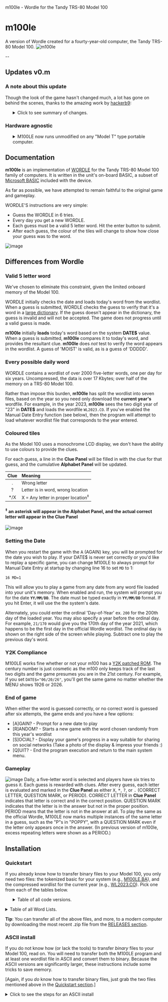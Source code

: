 m100le - Wordle for the Tandy TRS-80 Model 100
# m100le
A version of Wordle created for a fourty-year-old computer, the Tandy TRS-80 Model 100.
![m100le](https://user-images.githubusercontent.com/14062627/157380662-b14b5225-cd50-479e-8fc5-f1fa1faf0162.png)

--
## Updates v0.m
### A note about this update
Though the look of the game hasn't changed much, a lot has gone on
behind the scenes, thanks to the amazing work by
[hackerb9](https://github.com/hackerb9):

<ul>
<details><summary>
Click to see summary of changes.
</summary>

- Hardware agnostic - runs on any of the eight Kyotronic sisters
  (TRS-80 Model 100, Tandy 200, Tandy 102, Kyocera Kyotronic-85,
  Olivetti M-10, NEC PC-8201, NEC PC-8201A, and NEC PC-8300).
- Speed increase - due to the following...
  - Random, instead of sequential, access to RAM file
  - Compressed binary word list files - smaller size and discourages peeking :)
  - Smarter string handling (avoid concatenations, `CLEAR` plenty of space)
- Commented and uncommented code files
- VT52 character positioning vs Tandy/NEC-specific routines
- Harmonized auto and manual date entry — play tomorrow's game today!
- Synchronized with the 'official' NYT Wordle list
- Data cleanup, code cleanup, and other optimizations

Whew, lots there -- and more detail on a few things below!

--bgrier Oct. 8, 2022
	*	*	*	*	*
</details>
</ul>

### Hardware agnostic
<ul><details><summary>
M100LE now runs unmodified on any "Model T" type portable computer.
</summary>

<img src="README.md.d/pc8201-small.png" align="right">

* Kyocera Kyotronic-85<sup>&dagger;</sup>,
* TRS-80 Model 100, Tandy 102, and Tandy 200
* NEC PC-8201a, NEC PC-8201, NEC PC-8300,
* Olivetti M10<sup>&dagger;</sup>,

(<sup>&dagger;</sup> marks models not yet tested on actual hardware.)

### Code versions
Multiple versions of the code are now available, but you only need one
for your machine. For TRS-80 and Tandy computers, you will use
[M100LE.BA][4]. For others, or if you want the original source code,
see the [Formats](#Formats) section for more details.

### Word list files
Word list files are now compressed binary files with the extension
`.CO`, although the old `.DO` format still works. As before, you only
need to download the wordlist for the year you wish to play.

Also available are the uncompressed wordlists (.DO), which are mainly
of use if you wish to edit the words or if you are transfering the
files using the builtin TELCOM program which can only send ASCII
files. M100LE is smart enough to use the .DO files if .CO cannot be
found.
____
</details></ul>


## Documentation
**m100le** is an implementation of
[WORDLE](https://en.wikipedia.org/wiki/Wordle) for the Tandy TRS-80
Model 100 family of computers. It is written in the unit's on-board
BASIC, a subset of
[Microsoft BASIC](https://en.wikipedia.org/wiki/Microsoft_BASIC)
included with the device.

As far as possible, we have attempted to remain faithful to the original game and gameplay.

WORDLE'S instructions are very simple:

* Guess the WORDLE in 6 tries.
* Every day you get a new WORDLE.
* Each guess must be a valid 5 letter word. Hit the enter button to submit.
* After each guess, the colour of the tiles will change to show how close your guess was to the word.

![image](https://user-images.githubusercontent.com/14062627/159618578-ef980bb7-de0f-47d1-a496-b3f191d9700f.png)

## Differences from Wordle
### Valid 5 letter word
We've chosen to eliminate this constraint, given the limited onboard
memory of the Model 100.

WORDLE initially checks the date and loads today's word from the
wordlist. When a guess is submitted, WORDLE checks the guess to verify
that it's a word in a [large dictionary](adjunct/allowedwords.txt). If
the guess doesn't appear in the dictionary, the guess is invalid and
will not be accepted. The game does not progress until a valid guess
is made. 

**m100le** initially **loads** today's word based on the system
**DATE$** value. When a guess is submitted, **m100le** compares it to
today's word, and provides the resultant clue. **m100le** does _not_
test to verify the word appears in the wordlist. A guess of 'MOIST' is
valid, as is a guess of 'DDDDD'.

### Every possible daily word
WORDLE contains a wordlist of over 2000 five-letter words, one per day
for six years. Uncompressed, the data is over 17 Kbytes; over half of
the memory on a TRS-80 Model 100.

Rather than impose this burden, **m100le** has split the wordlist into
seven files, based on the year so you need only download the **current
year's** wordfile. For example, in the year 2023, **m100le** sees the
two digit year of "23" in **DATE$** and loads the wordfile
`WL2023.CO`. If you've enabled the Manual Date Entry function (see
below), then the program will attempt to load whatever wordlist file
that corresponds to the year entered.

### Coloured tiles
As the Model 100 uses a monochrome LCD display, we don't have the
ability to use colours to provide the clues.

For each guess, a line in the **Clue Panel** will be filled in with
the clue for that guess, and the cumulative **Alphabet Panel** will be
updated.

| Clue | Meaning                            |
|:----:|:-----------------------------------|
| .    | Wrong letter                       |
| ?    | Letter is in word, wrong location  |
| */X  | X = Any letter in proper location<sup>&ddagger;</sup> |

#### <sup>&ddagger;</sup> an asterisk will appear in the **Alphabet Panel**, and the actual correct letter will appear in the **Clue Panel**

![image](https://user-images.githubusercontent.com/14062627/159623555-542d1454-eb42-4dc9-be3b-e3264fb2ec91.png)


### Setting the Date

When you restart the game with the <kbd>A</kbd> (AGAIN) key, you will
be prompted for the date you wish to play. If your DATE$ is never set
correctly or you'd like to replay a specific game, you can change
M100LE to always prompt for Manual Date Entry at startup by changing line
16 to set `MD` to 1:
```BASIC
16 MD=1
```

This will allow you to play a game from any date from any word file
loaded into your unit's memory. When enabled and run, the system will
prompt you for the date **` YY/MM/DD `**. The date must be typed
exactly in **` YY/MM/DD `** format. If you hit Enter, it will use the
the system's date.

Alternately, you could enter the ordinal 'Day-of-Year' ex. `200` for
the 200th day of the loaded year. You may also specify a year before
the ordinal day. For example, `21/170` would give you the 170th day of
the year 2021, which happens to be the first day in the official
Wordle wordlist. The ordinal day is shown on the right side of the
screen while playing. Subtract one to play the previous day's word.

### Y2K Compliance

M100LE works fine whether or not your m100 has a [Y2K patched
ROM](http://bitchin100.com/wiki/index.php?title=REXsharp). The century
number is just cosmetic as the m100 only keeps track of the last two
digits and the game presumes you are in the 21st century. For example,
if you set `DATE$="06/20/26"`, you'll get the same game no matter
whether the MENU shows 1926 or 2026.

### End of game
When either the word is guessed correctly, or no correct word is
guessed after six attempts, the game ends and you have a few options:

- [A]GAIN? - Prompt for a new date to play
- [R]ANDOM? - Starts a new game with the word chosen randomly from
  this year's wordlist
- [S]OCIAL? - Display your game's progress in a way suitable for
  sharing on social networks (Take a photo of the display & impress
  your friends :)
- [Q]UIT? - End the program execution and return to the main system menu.

### Gameplay
![image](https://user-images.githubusercontent.com/14062627/159623862-c2d431f8-f88a-48b0-ac1d-45fa83ce3df9.png)
Daily, a five-letter word is selected and players have six tries to
guess it. Each guess is rewarded with clues. After every guess, each
letter is evaluated and marked in the **Clue Panel** as either
<kbd>X</kbd>, <kbd>\*</kbd>, <kbd>?</kbd>, or <kbd>.</kbd> (CORRECT
LETTER, QUESTION MARK, or PERIOD). CORRECT LETTER in **Clue Panel**
indicates that letter is correct and in the correct position. QUESTION
MARK indicates that the letter is in the answer but not in the proper
position. PERIOD means that the letter is not in the answer at all. To
play the same as the official Wordle, M100LE now marks multiple
instances of the same letter in a guess, such as the "P"s in "POPPY",
with a QUESTION MARK even if the letter only appears once in the
answer. (In previous version of m100le, excess repeating letters were
shown as a PERIOD.)

## Installation

### Quickstart

If you already know how to transfer binary files to your Model 100,
you only need two files: the tokenized basic for your system (e.g.,
[M100LE.BA][4]), and the compressed wordlist for the current year
(e.g., [WL2023.CO][23]). Pick one from each of the tables below. 

<ul><details><summary>
Table of all code versions.
</summary>

| Filename                |  Size | Meaning                                                         |
|-------------------------|------:|-----------------------------------------------------------------|
| **ALL PLATFORMS**       |       |                                                                 |
| [M100LE+comments.DO][1] |  16KB | The actual source code, including all comments, in ASCII format |
| [M100LE.DO][2]          | 8.5KB | All comments removed, in ASCII format                           |
| **TANDY / TRS-80**      | ----- | <hr/>                                                           |
| [M100LE+comments.BA][3] |  14KB | Tokenized Tandy BASIC format, including all comments            |
| [M100LE.BA][4]          | 6.6KB | All comments removed, in tokenized Tandy BASIC format           |
| **NEC**                 | ----- | ____ |
| M100LE+comments.BA.NEC  |       | Tokenized NEC N82 BASIC format, including all comments          |
| M100LE.BA.NEC           |       | All comments removed, in tokenized NEC N82 BASIC format         |

(Note that the .BA files above are _tokenized BASIC_ and cannot be
transferred via BASIC's `LOAD` or TELCOM. See the .DO versions if you
need ASCII.)
____
</details></ul>

<details><summary>
Table of all Word Lists.
</summary>

| Filename          | Size | Notes                                                         |
|-------------------|-----:|---------------------------------------------------------------|
| **ALL PLATFORMS** |      |                                                               |
| [WL2021.CO][21]   |   1K | Words before June 19th, 2021 are bonus words, added by M100LE |
| [WL2022.CO][22]   |   1K |                                                               |
| [WL2023.CO][23]   |   1K |                                                               |
| [WL2024.CO][24]   |   1K |                                                               |
| [WL2025.CO][25]   |   1K |                                                               |
| [WL2026.CO][26]   |   1K |                                                               |
| [WL2027.CO][27]   |   1K | Wordle's official list ends on October 14th, 2027             |

(Note that the .CO files above are _compressed binary_ and cannot be
transferred via BASIC's `LOAD` or the builtin TELCOM prgoram. See the
.DO versions below if you need ASCII.)

</details>

**Tip**: You can transfer all of the above files, and more, to a modern
computer by downloading the most recent .zip file from the 
[RELEASES section](https://github.com/bgri/m100LE/releases).

### ASCII install 

If you do not know how (or lack the tools) to transfer _binary_ files
to your Model 100, read on. You will need to transfer both the M100LE
program and at least one wordlist file in ASCII and convert them to
binary. Because the ASCII versions are significantly larger, these
instructions include some tricks to save memory.

[Again, if you _do_ know how to transfer binary files, just grab the two
files mentioned above in the [Quickstart section](#Quickstart).]

<details><summary>Click to see the steps for an ASCII install</summary>

#### Step 1: Connect Model 100 to a modern computer

You will need a NULL modem cable. Since current computers do not come
with serial ports, you will likely also need a USB to Serial adapter.

> Warning: if you get certain serial adapters, your transfers will be
> garbled. Technically, you'll need a device that has hardware-level
> XON/XOFF flow-control, but that's rarely listed on the box. Some
> keywords to look for that you _might_ see in advertising: "on-chip
> flow control", "16950 UART", "MU860", or "FTDI". Additionally,
> _most_ adapters labelled "PL2303" will work, but not all of them.

#### Step 2: Load CMPRSS on your Model 100

On your Model T, type this to load the program from the serial port:

```BASIC
LOAD "COM:98N1ENN"	 :REM FOR NEC, USE COM:9N81XN
```

Then, use your connected personal computer's "send file" ability to
send the [CMPRSS.DO](CMPRSS.DO) ASCII file over the serial port at
19.2 Kbps. If you do not know how to send a file, please see
[sendfile.md](sendfile.md).


<details><summary>Click to learn more about CMPRSS.</summary>

CMPRSS is a basic program that runs on your Model T to create the
binary file, `WL20_xx_.CO` from the ASCII file `WL20_xx_.DO`, both of
which contain the daily words M100LE uses for a particular year,
20_xx_. There are three ways of using CMPRSS:

1. Serial port. CMPRSS can read the ASCII list of words over the
   RS232C serial port from a modern computer. This is the recommended
   method and what will be detailed below. It uses the least RAM. Its
   primary downside is that it requires learning how to send ASCII
   files from a personal computer.

1. RAM storage. CMPRSS can also read from the Model 100's file system.
   If you know how to transfer ASCII files using TELCOM, this may be a
   useful alternative. (Note, if you know how to transfer files in a
   different way, then you are in the wrong instructions. You can just
   use the [precompressed wordlists](#Quickstart)). 

1. Not at all. CMPRSS is optional. The M100LE program actually works
   fine with uncompressed ASCII word lists. It just takes up
   unnecessary space on the Model 100's limited RAM filesystem. (2.5
   KB per year instead of 1 KB).

Because it takes extra RAM that might not be available once the M100LE
program is loaded, it is best to load and run [CMPRSS](CMPRSS.DO)
firstd. CMPRSS is a BASIC program that runs on the Model 100. It reads
words from the serial port from a personal computer that is sending the
wordlist in ASCII. CMPRSS writes them out to a binary file in the RAM
storage, usually named WL20_xx_.CO. (Where 20xx is a year.)
____
</details>

#### Step 3: Pick an uncompressed, ASCII wordlist
Download one of the following files to your personal computer:

<details><summary>
Table of uncompressed Word Lists.
</summary>

| Filename          | Size | Notes                                                         |
|-------------------|-----:|---------------------------------------------------------------|
| **ALL PLATFORMS** |      |                                                               |
| [WL2021.DO][31]   | 2.5K | Words before June 19th, 2021 are bonus words, added by M100LE |
| [WL2022.DO][32]   | 2.5K |                                                               |
| [WL2023.DO][33]   | 2.5K |                                                               |
| [WL2024.DO][34]   | 2.6K |                                                               |
| [WL2025.DO][35]   | 2.5K |                                                               |
| [WL2026.DO][36]   | 2.5K |                                                               |
| [WL2027.DO][37]   | 2.0K | Wordle's official list ends on October 14th, 2027             |

____
</details>

#### Step 4: Run CMPRSS

Run CMPRSS to load words from the serial port and use the connected
computer to send the WL20_xx_.DO file. 

<details><summary>Explanation of running CMPRSS</summary>

When run, CMPRSS will ask you for where to load the words from and
where to save them. CMPRSS can load data over the serial port or a .DO
file. 

If you are using the serial port, the default (`COM:...`)should be
correct and you can just hit <kbd>ENTER</kbd>.

Once CMPRSS says, "Waiting for COM:", use the 
"[send file](sendfile.md)" mechanism on your personal computer to send
the WL20_xx_.DO ASCII word list over the serial port.

After you are finished compressing all the wordlists you intend to use,
you may delete CMPRSS.BA, or, if you have enough RAM, you may save it.

```BASIC
NEW
KILL "CMPRSS.BA"
```
or
```BASIC
SAVE "CMPRSS.BA"
```
____
</details>


#### Step 5

Now that the wordlist is transferred, all that is needed is the actual
M100LE program. This is sent exactly the same as CMPRSS was in step 1. 

```BASIC
LOAD "COM:98N1ENN"				:REM FOR NEC, USE COM:9N81XN
```

Then, use your connected personal computer's "[send file](sendfile.md)" 
ability to send the [M100LE.DO](M100LE.DO) ASCII file over the serial
port at 19.2 Kbps. 

**Important**: don't forget to `SAVE "M100LE"` after transferring the
program over the serial port.

You now have M100LE.BA on your machine and can play today's Wordle!
Try `RUN`.

### Formats

As mentioned above, there are multiple versions of the program
available. Only one file, ([M100LE+comments.DO](M100LE+comments.DO)),
is the true source code. All others are derived automatically, mostly
for smaller file size and to ease installation.

There are two variables that cause the proliferation of files:

1. **Comments** By default files have comments stripped to keep the size down.
   Versions which contain "+comments" in the filename include notes
   for developers who wish to edit or improving M100LE.

2. **Tokenization** Files can be in ASCII or one of four binary formats.
   * ASCII BASIC source code has two main benefits: it will run on any
     of the platforms and it can be downloaded by the builtin TELCOM
     program. ASCII format can be read on any machine and will run on
     any of the platforms. However, downloading requires an extra
     tokenization step which may require more memory than your
     computer has. (But, see [installation](#Installation) for a
     workaround.)
     * **.DO** Runs on any of the Kyotronic Sisters
   * Tokenized BASIC format which saves memory during transfer, but
     requires using a program such as TEENY which can download binary
     files. Tokenization is specific to each family of machines.
	 * **.BA** Runs only on Model 100, Tandy 102 (US and UK), and Tandy 200.
	 * **.BA.NEC** Runs only on NEC PC-8201, PC-8201A, and PC-8300.
	 * **.BA.K85** Runs only on Kyocera Kyotronic-85
	 * **.BA.M10** Runs only on Olivetti M10



## Roadmap

- Add the ability to save and display statistics
- Improve clues, guess feedback and messages
- Do the impossible: Cram Wordle's 72 KB spelling dictionary into 10 KB (or less).

## FAQ
### About the word files and today's word
The current version of **m100le** (greater than v0.l) uses the New
York Times Wordle word lists. Prevously, the wordfiles used were based
on the the **original** javascript WORDLE, which contained the entire
set of daily words (the wordfile) within the program code. Over six
years worth of words.

While the order changed, there are
[very few differences](https://github.com/jackgreenburg/wordle-wordlists)
between the original and the current word lists.

### How wordfiles work
Big wordfiles wouldn't work for our little units, so we broke each
wordfile into manageable chunks of one year each. The .CO files are
also compressed so each five-letter word takes only three bytes. If
you have enough memory and you'd like to see and change the words, you
may want to download the plain text WL20xx.DO files instead. M100LE
will automatically use a .DO file if the .CO file is not found.

The wordfiles are all named for the year they correspond to. On
program load, **m100le** checks the system **DATE$** for the current
date OR the manually entered date (if enabled) and scans the
appropriate wordfiles for the matching daily word.

### Will my m100le word be the same as today's NYT Wordle word?
Maybe. Mostly. It ought to, anyhbow. The NYT may change their word
list at any time. If that happens, and we don't catch it, let us know
and we'll update ours.

## Feedback

If you have any feedback, please reach out to us:
- in the [discussions area](https://github.com/bgri/m100LE/discussions) for general conversation about m100LE
- in the [issues area](https://github.com/bgri/m100LE/issues) for bugs and feature requests



## Acknowledgements

 - [Josh Wardle - Wordle's creator](https://en.wikipedia.org/wiki/Josh_Wardle)
 - [hackerb9](https://github.com/hackerb9) - significant optimization and improvements. This thing rocks!!
 - [TRS-80 Model 100 BASIC - based on Microsoft BASIC, with special support for the RAM file store, LCD display, and other built-in hardware of the TRS-80 Model 100 and Tandy 102 portable computers](https://archive.org/details/MasteringBasicOnTheTrs80Model100/page/n5/mode/2up)


## Authors

- [@bgrier](http://blog.bradgrier.com)
- [hackerb9](https://github.com/hackerb9)

	[1]: https://raw.githubusercontent.com/bgri/m100LE/main/M100LE%2Bcomments.DO
	[2]: https://raw.githubusercontent.com/bgri/m100LE/main/M100LE.DO
	[3]: https://raw.githubusercontent.com/bgri/m100LE/main/M100LE%2Bcomments.BA
	[4]: https://raw.githubusercontent.com/bgri/m100LE/main/M100LE.BA
	[21]: https://raw.githubusercontent.com/bgri/m100LE/main/WL2021.CO
	[22]: https://raw.githubusercontent.com/bgri/m100LE/main/WL2022.CO
	[23]: https://raw.githubusercontent.com/bgri/m100LE/main/WL2023.CO
	[24]: https://raw.githubusercontent.com/bgri/m100LE/main/WL2024.CO
	[25]: https://raw.githubusercontent.com/bgri/m100LE/main/WL2025.CO
	[26]: https://raw.githubusercontent.com/bgri/m100LE/main/WL2026.CO
 	[27]: https://raw.githubusercontent.com/bgri/m100LE/main/WL2027.CO
  	[31]: https://raw.githubusercontent.com/bgri/m100LE/main/WL2021.DO
	[32]: https://raw.githubusercontent.com/bgri/m100LE/main/WL2022.DO
	[33]: https://raw.githubusercontent.com/bgri/m100LE/main/WL2023.DO
	[34]: https://raw.githubusercontent.com/bgri/m100LE/main/WL2024.DO
	[35]: https://raw.githubusercontent.com/bgri/m100LE/main/WL2025.DO
	[36]: https://raw.githubusercontent.com/bgri/m100LE/main/WL2026.DO
	[37]: https://raw.githubusercontent.com/bgri/m100LE/main/WL2027.DO
